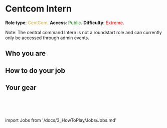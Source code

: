 # Centcom Intern
**Role type**: <font color="#D4AF37">CentCom</font>. **Access**: <font color="green">Public</font>. **Difficulty**: <font color="Red">Extreme</font>.



Note: The central command Intern is not a roundstart role and can currently only be accessed through admin events.


## Who you are



## How to do your job



## Your gear



  <br/>
<br/>
<br/>

import Jobs from '/docs/3_HowToPlay/Jobs/Jobs.md'

<Jobs />

